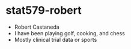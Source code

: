 # stat579-robert
- Robert Castaneda
- I have been playing golf, cooking, and chess
- Mostly clinical trial data or sports
